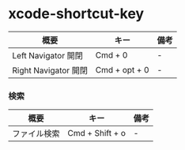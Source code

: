# xcode-shortcut-key

| 概要            | キー           | 備考           |
| ------------- |-------------|-------------|
| Left Navigator 開閉 | Cmd + 0 |-| 
| Right Navigator 開閉 | Cmd + opt + 0 |-| 

### 検索
| 概要            | キー           | 備考           |
| ------------- |-------------|-------------|
| ファイル検索 | Cmd + Shift + o |-| 
